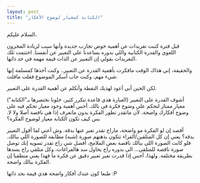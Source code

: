 ```yaml
---
layout: post
title: "الكتابة كمعيار لوضوح الأفكار"
---
```


السلام عليكم،

قبل فترة كتبت تغريدات عن أهمية خوض تجارب جديدة وأنها سبب لزيادة المخزون اللغوي والقدرة الكتابية واللي بدوره يساعدنا على التعبير عن أنفسنا. اختتمت تلك التغريدات بقولي إن التعبير عن الذات قيمة مهمة في حد ذاتها.

والحقيقة، إني هذاك الوقت مافكرت بأهمية القدرة عن التعبير.. وكنت آخذها كمسلمة إنها شيء مهم، وكنت حاب أسكر الموضوع فقلت ماقلت.

لكن الحين أبي أعود لهذيك النقطة وأتكلم عن أهمية القدرة على التعبير.

أشوف القدرة على التعبير (العبارة هذي قاعدة تتكرر كثير، خلونا نختصرها بـ"الكتابة") معيار ممتاز لتحكم على وضوح فكرة في بالك. أحس أهمية وجود معيار تحكم فيه على وضوح أفكارك واضحة، لأن ماتقدر تطور الفكرة بدون ماتعرف إذا هي ناقصة أصلا ولا لا. بس كيف تكون الكتابة معيار لوضوح الفكرة؟

أقصد إن لو الفكرة مو واضحة، ماراح تقدر تعبر عنها بدقة. وش أعني لما أقول التعبير بدقة؟ يعني إن كل المتلقين/القراء تتكون بذهنهم صورة (شبه) مطابقة للصورة اللي ببالك. فلو كانت الصورة اللي ببالك ناقصة بعض الملامح، أفضل شي راح تقدر تسويه إنك توصل صورة ناقصة للمتلقي... الي بدوره راح يحاول سد هالفراغات، وكل متلقي راح يسدها بطريقة مختلفة. ولهذا، أحس إذا قدرت تعبر تعبير دقيق عن فكرة ما فهذا يعني منطقيا إن الفكرة ببالك واضحة.

طبعا كون عندك أفكار واضحة هذي قيمة بحد ذاتها :P 

